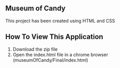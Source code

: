 ## Museum of Candy
This project has been created using HTML and CSS

## How To View This Application
1. Download the zip file
2. Open the index.html file in a chrome browser (museumOfCandy/Final/index.html)
